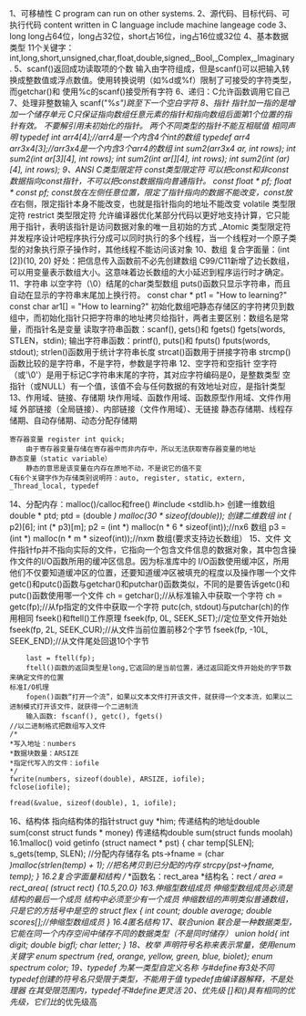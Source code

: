 1、可移植性
    C program can run on other systems.
2、源代码、目标代码、可执行代码
    content written in C language
    include machine langeage code
3、long long占64位，long占32位，short占16位，ing占16位或32位
4、基本数据类型
    11个关键字：int,long,short,unsigned,char,float,double,signed,_Bool,_Complex,_Imaginary.
5、scanf()返回成功读取项的个数 
    输入由字符组成，但是scanf()可以把输入转换成整数值或浮点数值。使用转换说明（如%d或%f）限制了可接受的字符类型，而getchar()和
    使用%c的scanf()接受所有字符
6、递归：C允许函数调用它自己
7、处理非整数输入
    scanf("%*s")跳至下一个空白字符
8、指针
    指针加一指的是增加一个储存单元
    C只保证指向数组任意元素的指针和指向数组后面第1个位置的指针有效。
    不要解引用未初始化的指针。
    两个不同类型的指针不能互相赋值
    相同声明
        typedef int arr4[4];//arr4是一个内含4个int的数组
        typedef arr4 arr3x4[3];//arr3x4是一个内含3个arr4的数组
        int sum2(arr3x4 ar, int rows);
        int sum2(int ar[3][4], int rows);
        int sum2(int ar[][4], int rows);
        int sum2(int (*ar)[4], int rows);
9、ANSI C类型限定符
    const类型限定符
        可以把const和非const数据指向const指针，不可以把const数据指向普通指针。
        const float * pf;
        float * const pf;
        const放在*左侧任意位置，限定了指针指向的数据不能改变，const放在*右侧，限定指针本身不能改变，也就是指针指向的地址不能改变
    volatile 类型限定符
    restrict 类型限定符
        允许编译器优化某部分代码以更好地支持计算，它只能用于指针，表明该指针是访问数据对象的唯一且初始的方式
    _Atomic 类型限定符
        并发程序设计吧程序执行分成可以同时执行的多个线程，当一个线程对一个原子类型的对象执行原子操作时，其他线程不能访问该对象
10、数组
    复合字面量：(int [2])(10, 20)
    好处：把信息传入函数前不必先创建数组
    C99/C11新增了边长数组，可以用变量表示数组大小。这意味着边长数组的大小延迟到程序运行时才确定。
11、字符串
    以空字符（\0）结尾的char类型数组
    puts()函数只显示字符串，而且自动在显示的字符串末尾加上换行符。
    const char * pt1 = "How to learning?"
    const char ar1[] = "How to learning?"
    初始化数组吧静态存储区的字符拷贝到数组中，而初始化指针只把字符串的地址拷贝给指针，两者主要区别：数组名是常量，而指针名是变量
    读取字符串函数：scanf(), gets()和 fgets()
        fgets(words, STLEN，stdin);
    输出字符串函数：printf(), puts()和 fputs()
        fputs(words, stdout);
    strlen()函数用于统计字符串长度
    strcat()函数用于拼接字符串
    strcmp()函数比较的是字符串，不是字符，参数是字符串
12、空字符和空指针
    空字符（或'\0'）是用于标记C字符串末尾的字符，其对应字符编码是0，是整数类型
    空指针（或NULL）有一个值，该值不会与任何数据的有效地址对应，是指针类型
13、作用域、链接、存储期
    块作用域、函数作用域、函数原型作用域、文件作用域
    外部链接（全局链接）、内部链接（文件作用域）、无链接
    静态存储期、线程存储期、自动存储期、动态分配存储期
    
    寄存器变量 register int quick;
        由于寄存器变量存储在寄存器中而非内存中，所以无法获取寄存器变量的地址
    静态变量（static variable）
        静态的意思是该变量在内存在原地不动，不是说它的值不变
    C有6个关键字作为存储类别说明符：auto, register, static, extern, _Thread_local, typedef
14、分配内存：malloc()/calloc和free()
    #include <stdlib.h>
    创建一维数组
        double * ptd;
        ptd = (double *) malloc(30 * sizeof(double));
    创建二维数组
        int (* p2)[6];
        int (* p3)[m];
        p2 = (int *) malloc(n * 6 * sizeof(int));//nx6 数组
        p3 = (int *) malloc(n * m * sizeof(int));//nxm 数组(要求支持边长数组）
15、文件
    文件指针fp并不指向实际的文件，它指向一个包含文件信息的数据对象，其中包含操作文件的I/O函数所用的缓冲区信息。因为标准库中的
    I/O函数使用缓冲区，所用他们不仅要知道缓冲区的位置，还要知道缓冲区被填充的程度以及操作哪一个文件
    getc()和putc()函数与getchar()和putchar()函数类似，不同的是要告诉getc()和putc()函数使用哪一个文件
    ch = getchar();//从标准输入中获取一个字符
    ch = getc(fp);//从fp指定的文件中获取一个字符
    putc(ch, stdout)与putchar(ch)的作用相同
    fseek()和ftell()工作原理
        fseek(fp, 0L, SEEK_SET);//定位至文件开始处
        fseek(fp, 2L, SEEK_CUR);//从文件当前位置前移2个字节
        fseek(fp, -10L, SEEK_END);//从文件尾处回退10个字节
        
        last = ftell(fp);
        ftell()函数的返回类型是long,它返回的是当前位置，通过返回距文件开始处的字节数来确定文件的位置
    标准I/O机理
        fopen()函数“打开一个流”，如果以文本文件打开该文件，就获得一个文本流，如果以二进制模式打开该文件，就获得一个二进制流
        输入函数: fscanf(), getc(), fgets()
    //以二进制格式把数组写入文件
    /*
    *写入地址：numbers
    *数据块数量：ARSIZE
    *指定代写入的文件：iofile
    */
	fwrite(numbers, sizeof(double), ARSIZE, iofile);
	fclose(iofile);
    
    fread(&value, sizeof(double), 1, iofile);
16、结构体
    指向结构体的指针struct guy *him;
    传递结构的地址double sum(const struct funds * money)
	传递结构double sum(struct funds moolah)
    16.1malloc()
    void getinfo (struct namect * pst)
    {
        char temp[SLEN];
        s_gets(temp, SLEN);
        //分配内存储存名
        pts->fname = (char *)malloc(strlen(temp) + 1);
        //把名拷贝到已分配的内存
        strcpy(pst->fname, temp);
    }
    16.2复合字面量和结构
    /*
     *函数名：rect_area
     *结构名：rect
    */
    area = rect_area( (struct rect) {10.5,20.0}
    163.伸缩型数组成员
    伸缩型数组成员必须是结构的最后一个成员
	结构中必须至少有一个成员
	伸缩数组的声明类似普通数组，只是它的方括号中是空的
	struct flex
	{
		int count;
		double average;
		double scores[];//伸缩型数组成员
	}
	16.4匿名结构
17、联合union
	联合是一种数据类型，它能在同一个内存空间中储存不同的数据类型（不是同时储存）
	union hold{
		int digit;
		double bigfl;
		char letter;
	}
18、枚举
	声明符号名称来表示常量，使用enum关键字
	enum spectrum {red, orange, yellow, green, blue, biolet};
	enum spectrum color;
19、typedef
	为某一类型自定义名称
	与#define有3处不同
	typedef创建的符号名只受限于类型，不能用于值
	typedef由编译器解释，不是处理器
	在其受限范围内，typedef不#define更灵活
20、优先级
	[]和()具有相同的优先级，它们比*的优先级高
